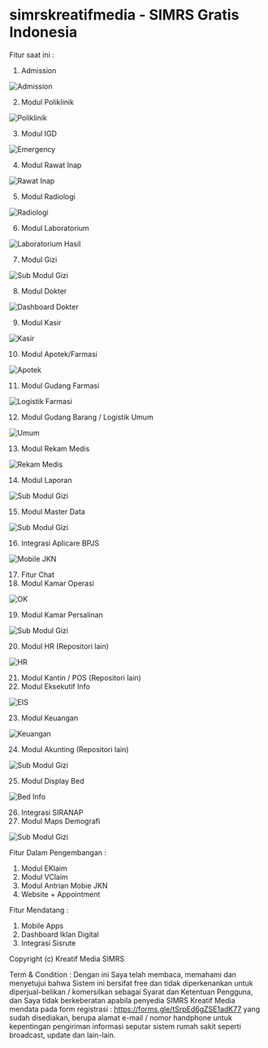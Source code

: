 # simrskreatifmedia - SIMRS Gratis Indonesia

Fitur saat ini :

1.  Admission

![Admission](https://raw.githubusercontent.com/jaisyullah/simrskreatifmedia/master/screens/rawatinap.jpg)

2.  Modul Poliklinik

![Poliklinik](https://raw.githubusercontent.com/jaisyullah/simrskreatifmedia/master/screens/poliklinik.jpg)

3.  Modul IGD

![Emergency](https://raw.githubusercontent.com/jaisyullah/simrskreatifmedia/master/screens/statistik-bor.jpg)

4.  Modul Rawat Inap

![Rawat Inap](https://raw.githubusercontent.com/jaisyullah/simrskreatifmedia/master/screens/rawatinap.jpg)

5.  Modul Radiologi

![Radiologi](https://raw.githubusercontent.com/jaisyullah/simrskreatifmedia/master/screens/radiologi.jpg)

6.  Modul Laboratorium

![Laboratorium Hasil](https://raw.githubusercontent.com/jaisyullah/simrskreatifmedia/master/screens/hasillab-labelgizi.jpg)

7.  Modul Gizi

![Sub Modul Gizi](https://raw.githubusercontent.com/jaisyullah/simrskreatifmedia/master/screens/antropometrianak.jpg)

8.  Modul Dokter

![Dashboard Dokter](https://raw.githubusercontent.com/jaisyullah/simrskreatifmedia/master/screens/chartpelayanan-dasbordokter.jpg)

9.  Modul Kasir

![Kasir](https://raw.githubusercontent.com/jaisyullah/simrskreatifmedia/master/screens/antropometrianak.jpg)

10. Modul Apotek/Farmasi

![Apotek](https://raw.githubusercontent.com/jaisyullah/simrskreatifmedia/master/screens/antropometrianak.jpg)

11. Modul Gudang Farmasi

![Logistik Farmasi](https://raw.githubusercontent.com/jaisyullah/simrskreatifmedia/master/screens/antropometrianak.jpg)

12. Modul Gudang Barang / Logistik Umum

![Umum](https://raw.githubusercontent.com/jaisyullah/simrskreatifmedia/master/screens/ap-ga.jpg)

13. Modul Rekam Medis

![Rekam Medis](https://raw.githubusercontent.com/jaisyullah/simrskreatifmedia/master/screens/tracer-obat.jpg)

14. Modul Laporan

![Sub Modul Gizi](https://raw.githubusercontent.com/jaisyullah/simrskreatifmedia/master/screens/mapdemografi.jpg)

15. Modul Master Data

![Sub Modul Gizi](https://raw.githubusercontent.com/jaisyullah/simrskreatifmedia/master/screens/antropometrianak.jpg)

16. Integrasi Aplicare BPJS

![Mobile JKN](https://raw.githubusercontent.com/jaisyullah/simrskreatifmedia/master/screens/mapdemografi.jpg)

17. Fitur Chat
18. Modul Kamar Operasi

![OK](https://raw.githubusercontent.com/jaisyullah/simrskreatifmedia/master/screens/ok-respontime.jpg)

19. Modul Kamar Persalinan

![Sub Modul Gizi](https://raw.githubusercontent.com/jaisyullah/simrskreatifmedia/master/screens/ok-respontime.jpg)

20. Modul HR (Repositori lain)

![HR](https://raw.githubusercontent.com/jaisyullah/simrskreatifmedia/master/screens/hr.jpg)

21. Modul Kantin / POS (Repositori lain)
22. Modul Eksekutif Info

![EIS](https://raw.githubusercontent.com/jaisyullah/simrskreatifmedia/master/screens/demografi-historipasien.jpg)

23. Modul Keuangan

![Keuangan](https://raw.githubusercontent.com/jaisyullah/simrskreatifmedia/master/screens/ap-ga.jpg)

24. Modul Akunting (Repositori lain)

![Sub Modul Gizi](https://raw.githubusercontent.com/jaisyullah/simrskreatifmedia/master/screens/antropometrianak.jpg)

25. Modul Display Bed

![Bed Info](https://raw.githubusercontent.com/jaisyullah/simrskreatifmedia/master/screens/bed.jpg)

26. Integrasi SIRANAP
27. Modul Maps Demografi

![Sub Modul Gizi](https://raw.githubusercontent.com/jaisyullah/simrskreatifmedia/master/screens/mapdemografi.jpg)

Fitur Dalam Pengembangan :
1. Modul EKlaim
2. Modul VClaim
3. Modul Antrian Mobie JKN
4. Website + Appointment

Fitur Mendatang :
1. Mobile Apps
2. Dashboard Iklan Digital
3. Integrasi Sisrute

Copyright (c) Kreatif Media SIMRS

Term & Condition :
Dengan ini Saya telah membaca, memahami dan menyetujui bahwa Sistem ini bersifat free dan tidak diperkenankan untuk diperjual-belikan / komersilkan sebagai Syarat dan Ketentuan Pengguna, dan Saya tidak berkeberatan apabila penyedia SIMRS Kreatif Media mendata pada form registrasi : https://forms.gle/tSrpEd6gZSE1adK77 yang sudah disediakan, berupa alamat e-mail / nomor handphone untuk kepentingan pengiriman informasi seputar sistem rumah sakit seperti broadcast, update dan lain-lain.
